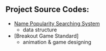 ## Project Source Codes:
- [Name Popularity Searching System](https://github.com/dorinda721/MystanCode_projects/blob/main/name_popularity_searching_system/babygraphics.py)
  - data structure
- [Breakout Game Standard]
  - animation & game designing
 
